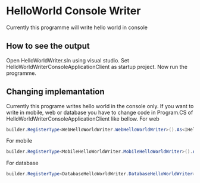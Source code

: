 # HelloWorld Console Writer

Currently this programme will write hello world in console

## How to see the output

Open HelloWorldWriter.sln using visual studio. Set HelloWorldWriterConsoleApplicationClient as startup project. Now run the programme.

## Changing implemantation

Currently this programe writes hello world in the console only. If you want to write in mobile, web or database you have to change code in Program.CS of HelloWorldWriterConsoleApplicationClient like bellow.
For web
```csharp
builder.RegisterType<WebHelloWorldWriter.WebHelloWorldWriter>().As<IHelloWorldWriter>();
```

For mobile
```csharp
builder.RegisterType<MobileHelloWorldWriter.MobileHelloWorldWriter>().As<IHelloWorldWriter>();
```

For database
```csharp
builder.RegisterType<DatabaseHelloWorldWriter.DatabaseHelloWorldWriter>().As<IHelloWorldWriter>();
```